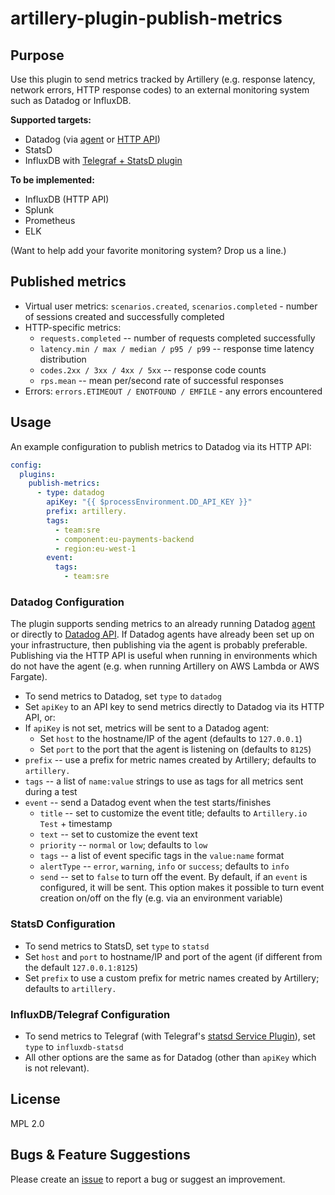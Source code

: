 # artillery-plugin-publish-metrics

## Purpose

Use this plugin to send metrics tracked by Artillery (e.g. response latency, network errors, HTTP response codes) to an external monitoring system such as Datadog or InfluxDB.

**Supported targets:**

- Datadog (via [agent](https://docs.datadoghq.com/agent/) or [HTTP API](https://docs.datadoghq.com/api/))
- StatsD
- InfluxDB with [Telegraf + StatsD plugin](https://github.com/influxdata/telegraf/tree/master/plugins/inputs/statsd)

**To be implemented:**

- InfluxDB (HTTP API)
- Splunk
- Prometheus
- ELK

(Want to help add your favorite monitoring system? Drop us a line.)

## Published metrics

- Virtual user metrics: `scenarios.created`, `scenarios.completed` - number of sessions created and successfully completed
- HTTP-specific metrics:
  - `requests.completed` -- number of requests completed successfully
  - `latency.min / max / median / p95 / p99` -- response time latency distribution
  - `codes.2xx / 3xx / 4xx / 5xx` -- response code counts
  - `rps.mean` -- mean per/second rate of successful responses
- Errors: `errors.ETIMEOUT / ENOTFOUND / EMFILE` - any errors encountered

## Usage

An example configuration to publish metrics to Datadog via its HTTP API:

```yaml
config:
  plugins:
    publish-metrics:
      - type: datadog
        apiKey: "{{ $processEnvironment.DD_API_KEY }}"
        prefix: artillery.
        tags:
          - team:sre
          - component:eu-payments-backend
          - region:eu-west-1
        event:
          tags:
            - team:sre
```

### Datadog Configuration

The plugin supports sending metrics to an already running Datadog [agent](https://docs.datadoghq.com/agent/) or directly to [Datadog API](https://docs.datadoghq.com/api/). If Datadog agents have already been set up on your infrastructure, then publishing via the agent is probably preferable. Publishing via the HTTP API is useful when running in environments which do not have the agent (e.g. when running Artillery on AWS Lambda or AWS Fargate).

- To send metrics to Datadog, set `type` to `datadog`
- Set `apiKey` to an API key to send metrics directly to Datadog via its HTTP API, or:
- If `apiKey` is not set, metrics will be sent to a Datadog agent:
  - Set `host` to the hostname/IP of the agent (defaults to `127.0.0.1`)
  - Set `port` to the port that the agent is listening on (defaults to `8125`)
- `prefix` -- use a prefix for metric names created by Artillery; defaults to `artillery.`
- `tags` -- a list of `name:value` strings to use as tags for all metrics sent during a test
- `event` -- send a Datadog event when the test starts/finishes
  - `title` -- set to customize the event title; defaults to `Artillery.io Test` + timestamp
  - `text` -- set to customize the event text
  - `priority` -- `normal` or `low`; defaults to `low`
  - `tags` -- a list of event specific tags in the `value:name` format
  - `alertType` -- `error`, `warning`, `info` or `success`; defaults to `info`
  - `send` -- set to `false` to turn off the event. By default, if an `event` is configured, it will be sent. This option makes it possible to turn event creation on/off on the fly (e.g. via an environment variable)

### StatsD Configuration

- To send metrics to StatsD, set `type` to `statsd`
- Set `host` and `port` to hostname/IP and port of the agent (if different from the default `127.0.0.1:8125`)
- Set `prefix` to use a custom prefix for metric names created by Artillery; defaults to `artillery.`

### InfluxDB/Telegraf Configuration

- To send metrics to Telegraf (with Telegraf's [statsd Service Plugin](https://github.com/influxdata/telegraf/tree/master/plugins/inputs/statsd)), set `type` to `influxdb-statsd`
- All other options are the same as for Datadog (other than `apiKey` which is not relevant).

## License

MPL 2.0

## Bugs & Feature Suggestions

Please create an [issue](https://github.com/artilleryio/artillery/issues) to report a bug or suggest an improvement.
